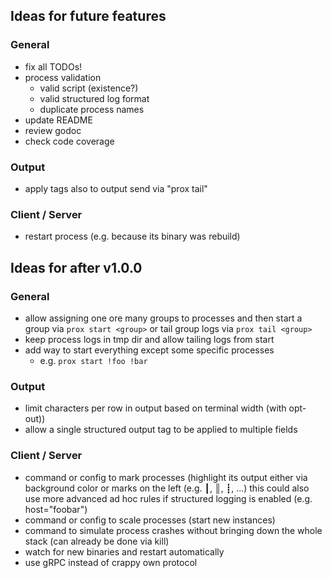 ## Ideas for future features

### General
- fix all TODOs!
- process validation
  - valid script (existence?)
  - valid structured log format
  - duplicate process names
- update README
- review godoc
- check code coverage

### Output
- apply tags also to output send via "prox tail"

### Client / Server
- restart process (e.g. because its binary was rebuild)


## Ideas for after v1.0.0

### General
- allow assigning one ore many groups to processes and then start a group via `prox start <group>` or tail group logs via `prox tail <group>`
- keep process logs in tmp dir and allow tailing logs from start
- add way to start everything except some specific processes
  - e.g. `prox start !foo !bar`

### Output
- limit characters per row in output based on terminal width (with opt-out))
- allow a single structured output tag to be applied to multiple fields

### Client / Server
- command or config to mark processes (highlight its output either via background color or marks on the left (e.g. ┃, ║, ┋, …)
  this could also use more advanced ad hoc rules if structured logging is enabled (e.g. host="foobar")
- command or config to scale processes (start new instances)
- command to simulate process crashes without bringing down the whole stack (can already be done via kill)
- watch for new binaries and restart automatically
- use gRPC instead of crappy own protocol
